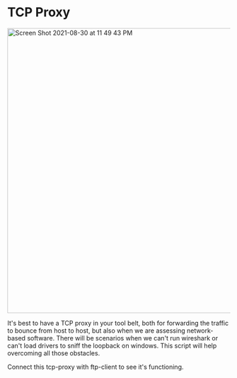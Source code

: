 # TCP Proxy

<img width="644" alt="Screen Shot 2021-08-30 at 11 49 43 PM" src="https://user-images.githubusercontent.com/25875381/131438772-aa2743fc-f2c2-4826-9279-9b2a7eaee00e.png">

It's best to have a TCP proxy in your tool belt, both for forwarding the traffic to bounce from host to host, but also when we are assessing network-based software.
There will be scenarios when we can't run wireshark or can't load drivers to sniff the loopback on windows. This script will help overcoming all those obstacles.

Connect this tcp-proxy with ftp-client to see it's functioning.
